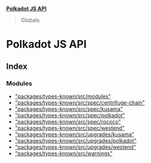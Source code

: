 **[Polkadot JS API](README.md)**

> Globals

# Polkadot JS API

## Index

### Modules

* ["packages/types-known/src/modules"](modules/_packages_types_known_src_modules_.md)
* ["packages/types-known/src/spec/centrifuge-chain"](modules/_packages_types_known_src_spec_centrifuge_chain_.md)
* ["packages/types-known/src/spec/kusama"](modules/_packages_types_known_src_spec_kusama_.md)
* ["packages/types-known/src/spec/polkadot"](modules/_packages_types_known_src_spec_polkadot_.md)
* ["packages/types-known/src/spec/rococo"](modules/_packages_types_known_src_spec_rococo_.md)
* ["packages/types-known/src/spec/westend"](modules/_packages_types_known_src_spec_westend_.md)
* ["packages/types-known/src/upgrades/kusama"](modules/_packages_types_known_src_upgrades_kusama_.md)
* ["packages/types-known/src/upgrades/polkadot"](modules/_packages_types_known_src_upgrades_polkadot_.md)
* ["packages/types-known/src/upgrades/westend"](modules/_packages_types_known_src_upgrades_westend_.md)
* ["packages/types-known/src/warnings"](modules/_packages_types_known_src_warnings_.md)
